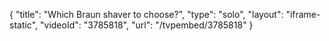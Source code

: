 {
    "title": "Which Braun shaver to choose?",
    "type": "solo",
    "layout": "iframe-static",
    "videoId": "3785818",
    "url": "\/tvpembed\/3785818"
}
